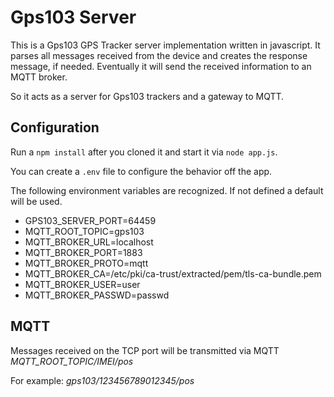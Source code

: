 # Gps103 Server
This is a Gps103 GPS Tracker server implementation  written in javascript.
It parses all messages received from the device and creates the response message, if needed.
Eventually it will send the received information to an MQTT broker.

So it acts as a server for Gps103 trackers and a gateway to MQTT.

## Configuration
Run a `npm install` after you cloned it and start it via `node app.js`.

You can create a `.env` file to configure the behavior off the app.

The following environment variables are recognized. If not defined a default will be used.
- GPS103_SERVER_PORT=64459
- MQTT_ROOT_TOPIC=gps103
- MQTT_BROKER_URL=localhost
- MQTT_BROKER_PORT=1883
- MQTT_BROKER_PROTO=mqtt
- MQTT_BROKER_CA=/etc/pki/ca-trust/extracted/pem/tls-ca-bundle.pem
- MQTT_BROKER_USER=user
- MQTT_BROKER_PASSWD=passwd

## MQTT
Messages received on the TCP port will be transmitted via MQTT *MQTT_ROOT_TOPIC/IMEI/pos*

For example: *gps103/123456789012345/pos*
